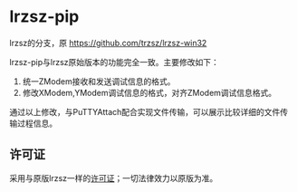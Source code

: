 # lrzsz-pip
lrzsz的分支，原 https://github.com/trzsz/lrzsz-win32

lrzsz-pip与lrzsz原始版本的功能完全一致。主要修改如下：

1. 统一ZModem接收和发送调试信息的格式。
2. 修改XModem,YModem调试信息的格式，对齐ZModem调试信息格式。

通过以上修改，与PuTTYAttach配合实现文件传输，可以展示比较详细的文件传输过程信息。


## 许可证
采用与原版lrzsz一样的[许可证](https://github.com/trzsz/lrzsz-win32?tab=License-1-ov-file)；一切法律效力以原版为准。
